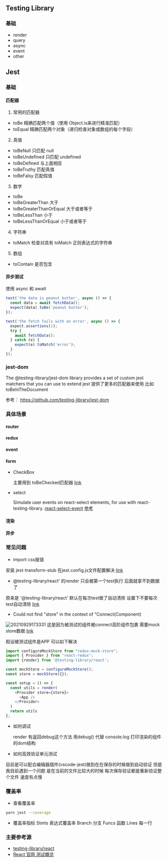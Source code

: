 ## Testing Library
### 基础
- render
- query
- async
- event
- other


## Jest
### 基础
#### 匹配器
1. 常用的匹配器
- toBe 精确匹配两个值（使用 Object.is来进行精准匹配）
- toEqual 精确匹配两个对象（递归检查对象或数组的每个字段）

2. 真值
- toBeNull 只匹配 null
- toBeUndefined   只匹配 undefined
- toBeDefined 与上面相反
- toBeTruthy 匹配真值
- toBeFalsy 匹配假值

3. 数字
- toBe 
- toBeGreaterThan 大于
- toBeGreaterThanOrEqual   大于或者等于
- toBeLessThan   小于
- toBeLessThanOrEqual 小于或者等于

4. 字符串
- toMatch  检查对具有 toMatch 正则表达式的字符串

5. 数组
- toContain  是否包含

#### 异步测试
使用 async 和 await
```js
test('the data is peanut butter', async () => {
  const data = await fetchData();
  expect(data).toBe('peanut butter');
});

test('the fetch fails with an error', async () => {
  expect.assertions(1);
  try {
    await fetchData();
  } catch (e) {
    expect(e).toMatch('error');
  }
});
```
### jest-dom
The @testing-library/jest-dom library provides a set of custom jest matchers that you can use to extend jest
提供了更多的匹配器来使用 比如
toBeInTheDocument

参考： https://github.com/testing-library/jest-dom

### 具体场景

#### router

#### redux



#### event

#### form

 - CheckBox
 
   主要用到 toBeChecked匹配器 [link](https://testing-library.com/docs/react-testing-library/migrate-from-enzyme/#simulate-user-events)
  
 - select
 
   Simulate user events on react-select elements, for use with react-testing-library. [react-select-event](https://www.npmjs.com/package/react-select-event)
   [参考](https://testing-library.com/docs/ecosystem-react-select-event/)

#### 渲染

####  异步


### 常见问题

- import css报错

安装 jest-transform-stub  在jest.config.js文件配置解决 [link](https://jestjs.io/zh-Hans/docs/webpack#%E5%A4%84%E7%90%86%E9%9D%99%E6%80%81%E6%96%87%E4%BB%B6)

- @testing-library/react' 的render 只会被第一个test执行 后面就拿不到数据了

 原来是 '@testing-library/react'  默认在每次test做了自动清除  设置下不要每次test自动清除 [link](https://testing-library.com/docs/react-testing-library/setup/#skipping-auto-cleanup)
 
 -  Could not find "store" in the context of "Connect(Component)
 
![20210929173331](https://user-images.githubusercontent.com/69191533/135243038-ef2f74e3-5237-4f85-bfdf-37114896330f.png)
这是因为被测试的组件被connect高阶组件包裹 需要mock store数据 [link](https://stackoverflow.com/questions/36211739/invariant-violation-could-not-find-store-in-either-the-context-or-props-of-c)

假设被测试组件是APP 可以如下解决
```js
import configureMockStore from "redux-mock-store";
import { Provider } from "react-redux";
import {render} from '@testing-library/react';

const mockStore = configureMockStore();
const store = mockStore({});

const setup = () => {
  const utils = render(
    <Provider store={store}>
      <App />
    </Provider>
  )
  return utils
};

```

- 如何调试 

  render 有返回debug这个方法   用debug() 代替 console.log  打印渲染的组件的dom结构
  
 - 如何高效验证单元测试
 
 目前是可以配合编辑器插件(vscode-jest)做到在在保存的时候做到自动验证 
 但是我目前遇到一个问题 是在当前的文件比较大的时候  每次保存验证都是重新验证整个文件  速度有点慢
 
### 覆盖率
- 查看覆盖率
```bash
yarn jest --coverage
```

- 覆盖率指标
 Stmts 表达式覆盖率
 Branch  分支
 Funcs  函数
 Lines  每一行
 
 



### 主要参考源
- [testing-library/react](https://testing-library.com/)
- [React 官网 测试概览](https://zh-hans.reactjs.org/docs/testing.html)


